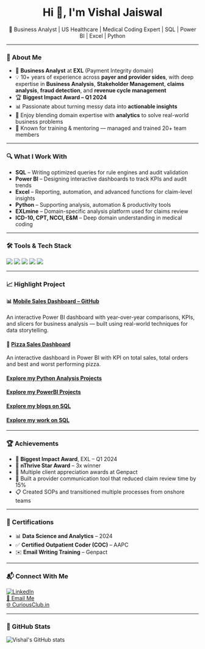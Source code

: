 <h1 align="center">Hi 👋, I'm Vishal Jaiswal</h1>
<p align="center">
🎯 Business Analyst | US Healthcare | Medical Coding Expert | SQL | Power BI | Excel | Python  
</p>

---

### 🧠 About Me

- 💼 **Business Analyst** at **EXL** (Payment Integrity domain)  
- 💡 10+ years of experience across **payer and provider sides**, with deep expertise in **Business Analysis**, **Stakeholder Management**, **claims analysis**, **fraud detection**, and **revenue cycle management**
- 🏆 **Biggest Impact Award – Q1 2024**
- 📊 Passionate about turning messy data into **actionable insights**
- 🧪 Enjoy blending domain expertise with **analytics** to solve real-world business problems
- 🤝 Known for training & mentoring — managed and trained 20+ team members

---

### 🔍 What I Work With

- **SQL** – Writing optimized queries for rule engines and audit validation  
- **Power BI** – Designing interactive dashboards to track KPIs and audit trends  
- **Excel** – Reporting, automation, and advanced functions for claim-level insights  
- **Python** – Supporting analysis, automation & productivity tools  
- **EXLmine** – Domain-specific analysis platform used for claims review  
- **ICD-10, CPT, NCCI, E&M** – Deep domain understanding in medical coding  

---

### 🛠️ Tools & Tech Stack

<p align="left">
  <img src="https://img.shields.io/badge/Power BI-F2C811?style=for-the-badge&logo=powerbi&logoColor=black"/>
  <img src="https://img.shields.io/badge/SQL-336791?style=for-the-badge&logo=postgresql&logoColor=white"/>
  <img src="https://img.shields.io/badge/Excel-217346?style=for-the-badge&logo=microsoft-excel&logoColor=white"/>
  <img src="https://img.shields.io/badge/Python-3776AB?style=for-the-badge&logo=python&logoColor=white"/>
  <img src="https://img.shields.io/badge/Healthcare Coding-blue?style=for-the-badge"/>
</p>

---

### 📈 Highlight Project

#### 📊 [Mobile Sales Dashboard – GitHub](https://github.com/Jaiswalmagic1/Mobile-Sales-Dashboard)
An interactive Power BI dashboard with year-over-year comparisons, KPIs, and slicers for business analysis — built using real-world techniques for data storytelling.

#### 🍕 [Pizza Sales Dashboard](https://github.com/Jaiswalmagic1/Power-BI/tree/main/Pizza%20Sales%20Dashboard)
An interactive dashboard in Power BI with KPI on total sales, total orders and best and worst performing pizza.

#### [Explore my Python Analysis Projects](https://github.com/Jaiswalmagic1/Python/)

#### [Explore my PowerBI Projects](https://github.com/Jaiswalmagic1/Power-BI)

#### [Explore my blogs on SQL](https://curiousclub.in/?s=SQL)

#### [Explore my work on SQL](https://github.com/Jaiswalmagic1/SQL)


<!--START_SECTION:projects-->
<!--END_SECTION:projects-->

---

### 🏆 Achievements

- 🥇 **Biggest Impact Award**, EXL – Q1 2024  
- 🏅 **nThrive Star Award** – 3x winner  
- 🥉 Multiple client appreciation awards at Genpact  
- 🚀 Built a provider communication tool that reduced claim review time by 15%  
- 📋 Created SOPs and transitioned multiple processes from onshore teams

---

### 📜 Certifications

- 📊 **Data Science and Analytics** – 2024  
- ✅ **Certified Outpatient Coder (COC)** – AAPC  
- ✉️ **Email Writing Training** – Genpact

---

### 📬 Connect With Me

[![LinkedIn](https://img.shields.io/badge/LinkedIn-blue?style=flat&logo=linkedin)](https://www.linkedin.com/in/vishal-jaiswal-data/)  
[📧 Email Me](mailto:jaiswalmagic1@gmail.com)  
[🌐 CuriousClub.in](https://curiousclub.in)

---

### 🧮 GitHub Stats

![Vishal's GitHub stats](https://github-readme-stats.vercel.app/api?username=Jaiswalmagic1&show_icons=true&theme=default)

